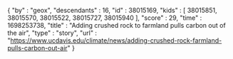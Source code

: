 {
  "by" : "geox",
  "descendants" : 16,
  "id" : 38015169,
  "kids" : [ 38015851, 38015570, 38015522, 38015727, 38015940 ],
  "score" : 29,
  "time" : 1698253738,
  "title" : "Adding crushed rock to farmland pulls carbon out of the air",
  "type" : "story",
  "url" : "https://www.ucdavis.edu/climate/news/adding-crushed-rock-farmland-pulls-carbon-out-air"
}
